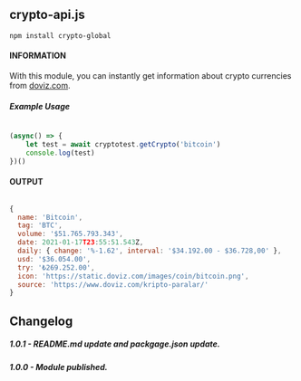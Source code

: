 ## crypto-api.js

```shell
npm install crypto-global
```

#### INFORMATION
With this module, you can instantly get information about crypto currencies from [doviz.com](https://www.doviz.com/).

##### Example Usage 

````javascript

(async() => { 
    let test = await cryptotest.getCrypto('bitcoin')
    console.log(test)
})()

````

#### OUTPUT

````javascript

{
  name: 'Bitcoin',
  tag: 'BTC',
  volume: '$51.765.793.343',
  date: 2021-01-17T23:55:51.543Z,
  daily: { change: '%-1.62', interval: '$34.192.00 - $36.728,00' },
  usd: '$36.054.00',
  try: '₺269.252.00',
  icon: 'https://static.doviz.com/images/coin/bitcoin.png',
  source: 'https://www.doviz.com/kripto-paralar/'
}

````

## Changelog

##### 1.0.1  -  README.md update and packgage.json update.

##### 1.0.0  -  Module published.